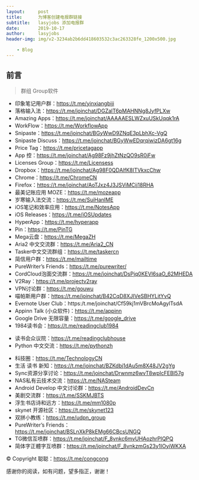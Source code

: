 ```yaml
---
layout:     post
title:      为博客创建电报群链接
subtitle:   lasyjobs 添加电报群
date:       2019-10-17
author:     lasyjobs
header-img: img/v2-3234ab2b6dd418603532c3ac263328fe_1200x500.jpg

    - Blog
---
```

## 前言
>群组 Group软件

- 印象笔记用户群：https://t.me/yinxiangbiji
- 落格输入法：https://t.me/joinchat/DGZalT6pMAHNNg8JyfPLXw
- Amazing Apps：https://t.me/joinchat/AAAAAESLWZxuUSkUqqk1rA
- WorkFlow：https://t.me/WorkflowApp
- Snipaste：https://t.me/joinchat/BGyWwD9ZNqE3pLbhXc-VgQ
- Snipaste Discuss：https://t.me/joinchat/BGyWwEDqrqiwizDA6gt16g
- Price Tag：https://t.me/pricetagapp
- App 控：https://t.me/joinchat/Ag98Fz9jhZtNzQO9sR0jFw
- Licenses Group：https://t.me/Licensess 
- Dropbox：https://t.me/joinchat/Ag98F0QDAlfK8lTVkxcChw
- Chrome：https://t.me/ChromeCN
- Firefox：https://t.me/joinchat/AoTJxz4J3JSViMCij18RHA
- 最美记账应用 MOZE：https://t.me/mozeapp
- 岁寒输入法交流：https://t.me/SuiHanIME
- iOS笔记和效率应用：https://t.me/NotesApp
- iOS Releases：https://t.me/iOSUpdates
- HyperApp：https://t.me/hyperapp
- Pin：https://t.me/PinTG 
- Mega云盘：https://t.me/MegaZH
- Aria2 中文交流群：https://t.me/Aria2_CN
- Tasker中文交流群组：https://t.me/taskercn
- 简信用户群：https://t.me/mailtime
- PureWriter’s Friends：https://t.me/purewriter/
- CordCloud泡面交流群：https://t.me/joinchat/DsPjq0KEVl6saO_62MHEDA
- V2Ray：https://t.me/projectv2ray
- VPN讨论群：https://t.me/gouwu
- 喵帕斯用户群：https://t.me/joinchat/B42CqD8XJIVeSBHYLitYvQ
- Evernote User Club：https:/t.me/joinchat/Cf59kj1mVBrcMoAgylTsdA
- Appinn Talk (小众软件)：https://t.me/appinn
- Google Drive 无限容量：https://t.me/google_drive
- 1984读书会：https://t.me/readingclub1984
* 读书会众议院：https://t.me/readingclubhouse
* Python 中文交流：https://t.me/pythonzh
- 科技圈：https://t.me/TechnologyCN
- 生活 读书 新知：https://t.me/joinchat/BZKdbj1dAu5m8X48JV2gYg
- Sync资源分享讨论：https://t.me/joinchat/Drwnmz6wvT8wpIcFEBI57g
- NAS私有云技术交流：https://t.me/NASteam
- Android Develop 中文讨论群：https://t.me/AndroidDevCn
- 美剧交流群：https://t.me/SSKMJBTS
- 浮生书店诗和远方：https://t.me/mm1080p
- skynet 开源社区：https://t.me/skynet123
- 双拼小教练：https://t.me/udpn_group
- PureWriter’s Friends：https://t.me/joinchat/BSLnXkP8kEMg66CBcsUNGQ
- TG微信互喷群：https://t.me/joinchat/F_8vnkc6mvUHAozhrPIQPQ
- 简体字正體字互喷群：https://t.me/joinchat/F_8vnkzmGs23y1IOyiWKXA


© Copyright 聪聪：https://t.me/congcong

感谢你的阅读，如有问题，望多指正，谢谢！
